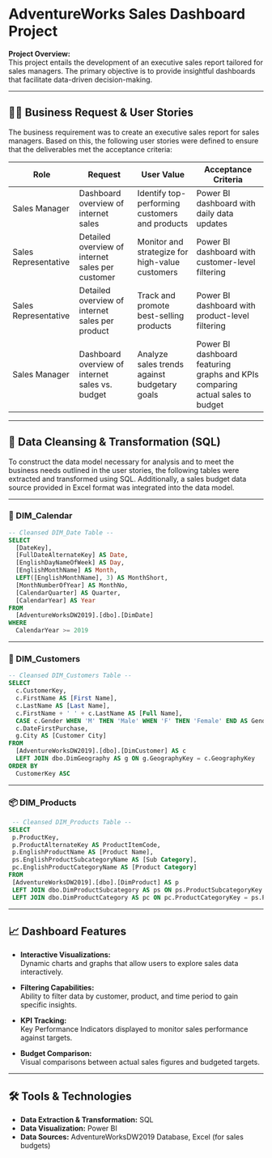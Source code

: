 # AdventureWorks Sales Dashboard Project

**Project Overview:**  
This project entails the development of an executive sales report tailored for sales managers. The primary objective is to provide insightful dashboards that facilitate data-driven decision-making.

---

## 🧑‍💼 Business Request & User Stories

The business requirement was to create an executive sales report for sales managers. Based on this, the following user stories were defined to ensure that the deliverables met the acceptance criteria:

| Role              | Request                                             | User Value                                             | Acceptance Criteria                                                                 |
|-------------------|-----------------------------------------------------|--------------------------------------------------------|-------------------------------------------------------------------------------------|
| Sales Manager     | Dashboard overview of internet sales                | Identify top-performing customers and products         | Power BI dashboard with daily data updates                                          |
| Sales Representative | Detailed overview of internet sales per customer | Monitor and strategize for high-value customers        | Power BI dashboard with customer-level filtering                                    |
| Sales Representative | Detailed overview of internet sales per product  | Track and promote best-selling products                | Power BI dashboard with product-level filtering                                     |
| Sales Manager     | Dashboard overview of internet sales vs. budget     | Analyze sales trends against budgetary goals           | Power BI dashboard featuring graphs and KPIs comparing actual sales to budget       |

---

## 🧹 Data Cleansing & Transformation (SQL)

To construct the data model necessary for analysis and to meet the business needs outlined in the user stories, the following tables were extracted and transformed using SQL. Additionally, a sales budget data source provided in Excel format was integrated into the data model.

---

### 📅 DIM_Calendar

```sql
-- Cleansed DIM_Date Table --
SELECT 
  [DateKey], 
  [FullDateAlternateKey] AS Date, 
  [EnglishDayNameOfWeek] AS Day, 
  [EnglishMonthName] AS Month, 
  LEFT([EnglishMonthName], 3) AS MonthShort, 
  [MonthNumberOfYear] AS MonthNo, 
  [CalendarQuarter] AS Quarter, 
  [CalendarYear] AS Year
FROM 
  [AdventureWorksDW2019].[dbo].[DimDate]
WHERE 
  CalendarYear >= 2019
```

---

### 👥 DIM_Customers

```sql
-- Cleansed DIM_Customers Table --
SELECT 
  c.CustomerKey, 
  c.FirstName AS [First Name], 
  c.LastName AS [Last Name], 
  c.FirstName + ' ' + c.LastName AS [Full Name], 
  CASE c.Gender WHEN 'M' THEN 'Male' WHEN 'F' THEN 'Female' END AS Gender,
  c.DateFirstPurchase, 
  g.City AS [Customer City]
FROM 
  [AdventureWorksDW2019].[dbo].[DimCustomer] AS c
  LEFT JOIN dbo.DimGeography AS g ON g.GeographyKey = c.GeographyKey 
ORDER BY 
  CustomerKey ASC
```
---

### 📦 DIM_Products

 ```sql
  -- Cleansed DIM_Products Table --
SELECT 
  p.ProductKey, 
  p.ProductAlternateKey AS ProductItemCode, 
  p.EnglishProductName AS [Product Name], 
  ps.EnglishProductSubcategoryName AS [Sub Category], 
  pc.EnglishProductCategoryName AS [Product Category]
FROM 
  [AdventureWorksDW2019].[dbo].[DimProduct] AS p
  LEFT JOIN dbo.DimProductSubcategory AS ps ON ps.ProductSubcategoryKey = p.ProductSubcategoryKey
  LEFT JOIN dbo.DimProductCategory AS pc ON pc.ProductCategoryKey = ps.ProductCategoryKey
 ```
---

## 📈 Dashboard Features

- **Interactive Visualizations:**  
  Dynamic charts and graphs that allow users to explore sales data interactively.

- **Filtering Capabilities:**  
  Ability to filter data by customer, product, and time period to gain specific insights.

- **KPI Tracking:**  
  Key Performance Indicators displayed to monitor sales performance against targets.

- **Budget Comparison:**  
  Visual comparisons between actual sales figures and budgeted targets.

---

## 🛠️ Tools & Technologies

- **Data Extraction & Transformation:** SQL  
- **Data Visualization:** Power BI  
- **Data Sources:** AdventureWorksDW2019 Database, Excel (for sales budgets)


